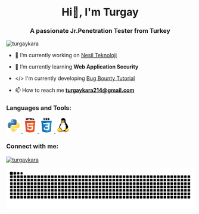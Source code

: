 <h1 align="center">Hi👋, I'm Turgay</h1>
<h3 align="center">A passionate Jr.Penetration Tester from Turkey</h3>

<p align="left"> <img src="https://komarev.com/ghpvc/?username=turgaykara&label=Profile%20views&color=0e75b6&style=flat" alt="turgaykara" /> </p>

- 🔭 I’m currently working on [Nesil Teknoloji](https://nesilteknoloji.com)

- 🌱 I’m currently learning **Web Application Security**

- </> I'm currently developing [Bug Bounty Tutorial](https://turgaykara.github.io/)

- 📫 How to reach me **turgaykara214@gmail.com**


<h3 align="left">Languages and Tools:</h3>
<p align="left"> 
  <a href="https://www.python.org" target="_blank" rel="noreferrer"> <img src="https://raw.githubusercontent.com/devicons/devicon/master/icons/python/python-original.svg" alt="python" width="40" height="40"/> </a>
  <a href="https://www.w3.org/html/" target="_blank" rel="noreferrer"> <img src="https://raw.githubusercontent.com/devicons/devicon/master/icons/html5/html5-original-wordmark.svg" alt="html5" width="40" height="40"/>
  <a href="https://www.w3schools.com/css/" target="_blank" rel="noreferrer"> <img src="https://raw.githubusercontent.com/devicons/devicon/master/icons/css3/css3-original-wordmark.svg" alt="css3" width="40" height="40"/> </a> </a> 
  <a href="https://www.linux.org/" target="_blank" rel="noreferrer"> <img src="https://raw.githubusercontent.com/devicons/devicon/master/icons/linux/linux-original.svg" alt="linux" width="40" height="40"/> </a> 
 </p>
 
<h3 align="left">Connect with me:</h3>
<p align="left">
<a href="https://linkedin.com/in/turgaykara" target="blank"><img align="center" src="https://raw.githubusercontent.com/rahuldkjain/github-profile-readme-generator/master/src/images/icons/Social/linked-in-alt.svg" alt="turgaykara" height="30" width="40" /></a>
</p>

<picture>
  <source media="(prefers-color-scheme: dark)" srcset="https://raw.githubusercontent.com/turgaykara/turgaykara/output/github-contribution-grid-snake-dark.svg">
  <source media="(prefers-color-scheme: light)" srcset="https://raw.githubusercontent.com/turgaykara/turgaykara/output/github-contribution-grid-snake.svg">
  <img alt="github contribution grid snake animation" src="https://raw.githubusercontent.com/turgaykara/turgaykara/output/github-contribution-grid-snake.svg">
</picture>
